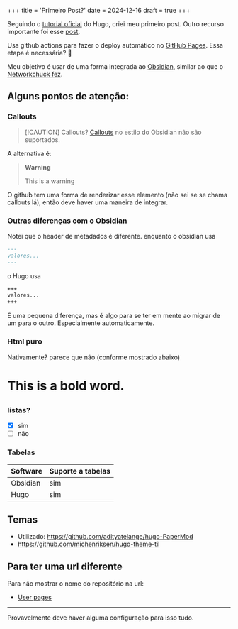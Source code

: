 +++
title = 'Primeiro Post?'
date = 2024-12-16
draft = true
+++

Seguindo o [tutorial oficial](https://gohugo.io/getting-started/quick-start/) do Hugo, criei meu primeiro post. 
Outro recurso importante foi esse [post](https://theplaybook.dev/docs/deploy-hugo-to-github-pages/).

Usa github actions para fazer o deploy automático no [GitHub Pages](https://pages.github.com/). Essa etapa é necessária? 🤔

Meu objetivo é usar de uma forma integrada ao [Obsidian](https://obsidian.md/), similar ao que o [Networkchuck fez](https://youtu.be/dnE7c0ELEH8?si=ZfIH2FYOtS2fkZVX).

## Alguns pontos de atenção:

### Callouts
> [!CAUTION] Callouts?
> [Callouts](https://help.obsidian.md/Editing+and+formatting/Callouts) no estilo do Obsidian não são suportados.

A alternativa é: 
> **Warning**
> 
> This is a warning

O github tem uma forma de renderizar esse elemento (não sei se se chama callouts lá), então deve haver uma maneira de integrar.

### Outras diferenças com o Obsidian
Notei que o header de metadados é diferente. enquanto o obsidian usa
```md
---
valores...
---
```
o Hugo usa
```md
+++
valores...
+++
```
É uma pequena diferença, mas é algo para se ter em mente ao migrar de um para o outro. Especialmente automaticamente.

### Html puro
Nativamente? parece que não (conforme mostrado abaixo)
<h1>
  <p>This is a <strong>bold</strong> word.</p>
</h1>

### listas?
- [x] sim
- [ ] não

### Tabelas
| Software | Suporte a tabelas |
|------|-----|
| Obsidian | sim  |
| Hugo | sim  |

## Temas
- Utilizado: https://github.com/adityatelange/hugo-PaperMod
- https://github.com/michenriksen/hugo-theme-til


## Para ter uma url diferente
Para não mostrar o nome do repositório na url:
- [User pages](https://docs.github.com/en/pages/getting-started-with-github-pages/about-github-pages#types-of-github-pages-sites)

----
Provavelmente deve haver alguma configuração para isso tudo.